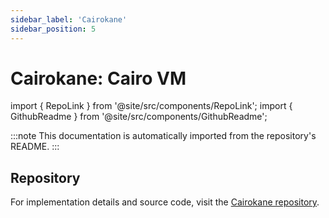 ```yaml
---
sidebar_label: 'Cairokane'
sidebar_position: 5
---
```


# Cairokane: Cairo VM

import { RepoLink } from '@site/src/components/RepoLink';
import { GithubReadme } from '@site/src/components/GithubReadme';

<RepoLink href="https://github.com/kungfuflex/cairokane" />

<GithubReadme owner="kungfuflex" repo="cairokane" />

:::note
This documentation is automatically imported from the repository's README.
:::

## Repository

For implementation details and source code, visit the [Cairokane repository](https://github.com/kungfuflex/cairokane).
